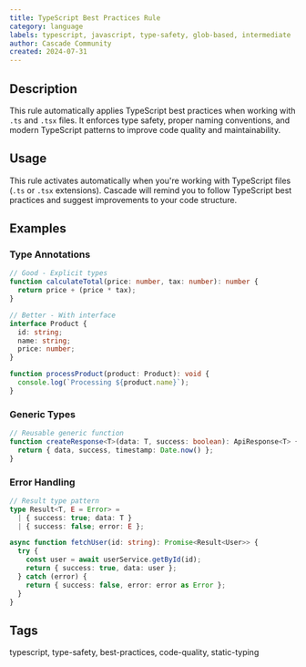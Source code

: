```yaml
---
title: TypeScript Best Practices Rule
category: language
labels: typescript, javascript, type-safety, glob-based, intermediate
author: Cascade Community
created: 2024-07-31
---
```


## Description

This rule automatically applies TypeScript best practices when working with `.ts` and `.tsx` files. It enforces type safety, proper naming conventions, and modern TypeScript patterns to improve code quality and maintainability.

## Usage

This rule activates automatically when you're working with TypeScript files (`.ts` or `.tsx` extensions). Cascade will remind you to follow TypeScript best practices and suggest improvements to your code structure.

## Examples

### Type Annotations
```typescript
// Good - Explicit types
function calculateTotal(price: number, tax: number): number {
  return price + (price * tax);
}

// Better - With interface
interface Product {
  id: string;
  name: string;
  price: number;
}

function processProduct(product: Product): void {
  console.log(`Processing ${product.name}`);
}
```

### Generic Types
```typescript
// Reusable generic function
function createResponse<T>(data: T, success: boolean): ApiResponse<T> {
  return { data, success, timestamp: Date.now() };
}
```

### Error Handling
```typescript
// Result type pattern
type Result<T, E = Error> = 
  | { success: true; data: T }
  | { success: false; error: E };

async function fetchUser(id: string): Promise<Result<User>> {
  try {
    const user = await userService.getById(id);
    return { success: true, data: user };
  } catch (error) {
    return { success: false, error: error as Error };
  }
}
```

## Tags

typescript, type-safety, best-practices, code-quality, static-typing
